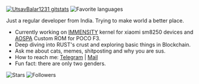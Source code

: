 [![UtsavBalar1231 gitstats](https://github-readme-stats.vercel.app/api?username=utsavbalar1231&theme=dracula&layout=compact)](https://github.com/utsavbalar1231)
![Favorite languages](https://github-readme-stats.vercel.app/api/top-langs/?username=utsavbalar1231&theme=dracula&layout=compact)

Just a regular developer from India. Trying to make world a better place.

- Currently working on [IMMENSITY](https://github.com/UtsavBalar1231/kernel_xiaomi_sm8250) kernel for xiaomi sm8250 devices and [AOSPA](https://gerrit.aospa.co) Custom ROM for POCO F3.
- Deep diving into RUST's crust and exploring basic things in Blockchain.
- Ask me about cats, memes, shitposting and why you are sus.
- How to reach me: [Telegram](https://t.me/utsavthecunt) | [Mail](mailto:utsavbalar1231@gmail.com)
- Fun fact: there are only two genders.

![Stars](https://img.shields.io/github/stars/UtsavBalar1231?color=black&logo=github&style=flat)
![Followers](https://img.shields.io/github/followers/UtsavBalar1231?color=black&logo=github&style=flat)
